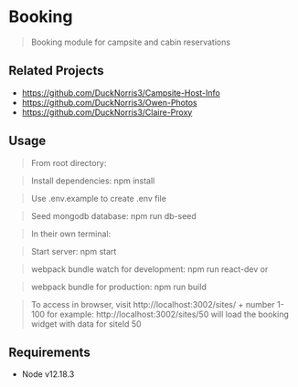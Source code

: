 # Booking

> Booking module for campsite and cabin reservations

## Related Projects

 - https://github.com/DuckNorris3/Campsite-Host-Info
 - https://github.com/DuckNorris3/Owen-Photos
 - https://github.com/DuckNorris3/Claire-Proxy

## Usage

> From root directory:

> Install dependencies: npm install

> Use .env.example to create .env file

> Seed mongodb database: npm run db-seed

> In their own terminal:

> Start server: npm start

> webpack bundle watch for development: npm run react-dev or

> webpack bundle for production: npm run build

> To access in browser, visit http://localhost:3002/sites/ + number 1-100 for example: http://localhost:3002/sites/50 will load the booking widget with data for siteId 50

## Requirements

- Node v12.18.3


